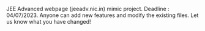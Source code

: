 JEE Advanced webpage (jeeadv.nic.in) mimic project. Deadline : 04/07/2023.
Anyone can add new features and modify the existing files. 
Let us know what you have changed!